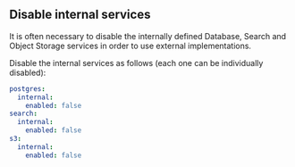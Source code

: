 ## Disable internal services

It is often necessary to disable the internally defined Database, Search and Object Storage services in order to use external implementations.

Disable the internal services as follows (each one can be individually disabled):

```yaml
postgres:
  internal:
    enabled: false
search:
  internal:
    enabled: false
s3:
  internal:
    enabled: false
```
